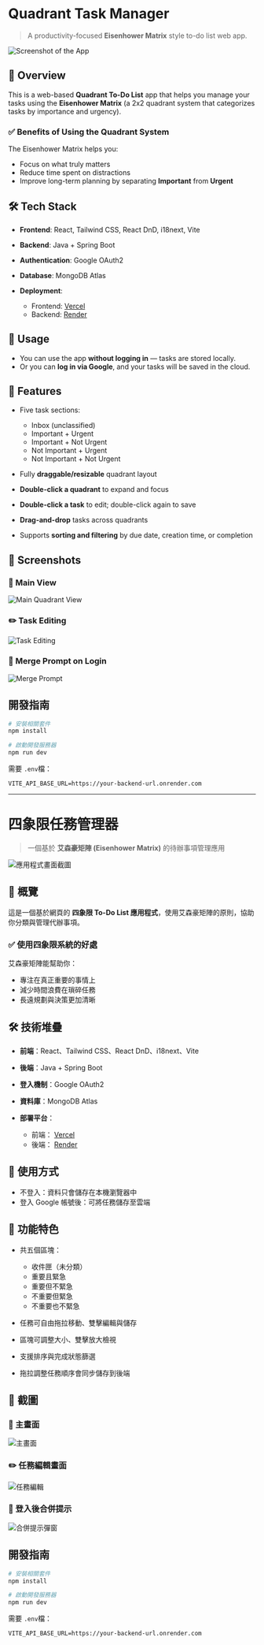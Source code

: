 # Quadrant Task Manager

> A productivity-focused **Eisenhower Matrix** style to-do list web app.

![Screenshot of the App](./screenshots/overview.png)

## 📌 Overview

This is a web-based **Quadrant To-Do List** app that helps you manage your tasks using the **Eisenhower Matrix** (a 2x2 quadrant system that categorizes tasks by importance and urgency).

### ✅ Benefits of Using the Quadrant System

The Eisenhower Matrix helps you:

* Focus on what truly matters
* Reduce time spent on distractions
* Improve long-term planning by separating **Important** from **Urgent**

## 🛠️ Tech Stack

* **Frontend**: React, Tailwind CSS, React DnD, i18next, Vite
* **Backend**: Java + Spring Boot
* **Authentication**: Google OAuth2
* **Database**: MongoDB Atlas
* **Deployment**:

  * Frontend: [Vercel](https://vercel.com/)
  * Backend: [Render](https://render.com/)

## 🔐 Usage

* You can use the app **without logging in** — tasks are stored locally.
* Or you can **log in via Google**, and your tasks will be saved in the cloud.

## 🧩 Features

* Five task sections:

  * Inbox (unclassified)
  * Important + Urgent
  * Important + Not Urgent
  * Not Important + Urgent
  * Not Important + Not Urgent
* Fully **draggable/resizable** quadrant layout
* **Double-click a quadrant** to expand and focus
* **Double-click a task** to edit; double-click again to save
* **Drag-and-drop** tasks across quadrants
* Supports **sorting and filtering** by due date, creation time, or completion

## 📸 Screenshots

### 🔲 Main View

![Main Quadrant View](./src/assets/main.png)

### ✏️ Task Editing

![Task Editing](./src/assets/taskEditing.png)

### 🔄 Merge Prompt on Login

![Merge Prompt](./src/assets/mergeWarning.png)

## 開發指南

```bash
# 安裝相關套件
npm install

# 啟動開發服務器
npm run dev
```

需要 `.env`檔：

```
VITE_API_BASE_URL=https://your-backend-url.onrender.com
```


---

# 四象限任務管理器

> 一個基於 **艾森豪矩陣 (Eisenhower Matrix)** 的待辦事項管理應用

![應用程式畫面截圖](./screenshots/overview.png)

## 📌 概覽

這是一個基於網頁的 **四象限 To-Do List 應用程式**，使用艾森豪矩陣的原則，協助你分類與管理代辦事項。

### ✅ 使用四象限系統的好處

艾森豪矩陣能幫助你：

* 專注在真正重要的事情上
* 減少時間浪費在瑣碎任務
* 長遠規劃與決策更加清晰

## 🛠️ 技術堆疊

* **前端**：React、Tailwind CSS、React DnD、i18next、Vite
* **後端**：Java + Spring Boot
* **登入機制**：Google OAuth2
* **資料庫**：MongoDB Atlas
* **部署平台**：

  * 前端： [Vercel](https://vercel.com/)
  * 後端： [Render](https://render.com/)

## 🔐 使用方式

* 不登入：資料只會儲存在本機瀏覽器中
* 登入 Google 帳號後：可將任務儲存至雲端

## 🧩 功能特色

* 共五個區塊：

  * 收件匣（未分類）
  * 重要且緊急
  * 重要但不緊急
  * 不重要但緊急
  * 不重要也不緊急
* 任務可自由拖拉移動、雙擊編輯與儲存
* 區塊可調整大小、雙擊放大檢視
* 支援排序與完成狀態篩選
* 拖拉調整任務順序會同步儲存到後端

## 📸 截圖

### 🔲 主畫面

![主畫面](./src/assets/main.png)

### ✏️ 任務編輯畫面

![任務編輯](./src/assets/taskEditing.png)

### 🔄 登入後合併提示

![合併提示彈窗](./src/assets/mergeWarning.png)

## 開發指南

```bash
# 安裝相關套件
npm install

# 啟動開發服務器
npm run dev
```

需要 `.env`檔：

```
VITE_API_BASE_URL=https://your-backend-url.onrender.com
```

